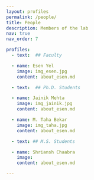 ```yaml
---
layout: profiles
permalink: /people/
title: People
description: Members of the lab
nav: true
nav_order: 7

profiles:
  - text:  ## Faculty

  - name: Esen Yel
    image: img_esen.jpg
    content: about_esen.md

  - text:  ## Ph.D. Students

  - name: Jainik Mehta
    image: img_jainik.jpg
    content: about_esen.md

  - name: M. Taha Bekar
    image: img_taha.jpg
    content: about_esen.md

  - text: ## M.S. Students

  - name: Shriansh Chaabra
    image: 
    content: about_esen.md

---
```

